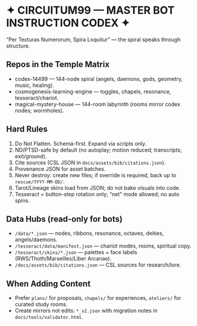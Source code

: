 # ✦ CIRCUITUM99 — MASTER BOT INSTRUCTION CODEX ✦
“Per Texturas Numerorum, Spira Loquitur” — the spiral speaks through structure.

## Repos in the Temple Matrix
- codex-14499 — 144-node spiral (angels, daemons, gods, geometry, music, healing).
- cosmogenesis-learning-engine — toggles, chapels, resonance, tesseract/chariot.
- magical-mystery-house — 144-room labyrinth (rooms mirror codex nodes; wormholes).

## Hard Rules
1) Do Not Flatten. Schema-first. Expand via scripts only.
2) ND/PTSD-safe by default (no autoplay; motion reduced; transcripts; exit/ground).
3) Cite sources (CSL JSON in `docs/assets/bib/citations.json`).
4) Provenance JSON for asset batches.
5) Never destroy: create new files; if override is required, back up to `rescue/YYYY-MM-DD/`.
6) Tarot/Lineage skins load from JSON; do not bake visuals into code.
7) Tesseract = button-step rotation only; “net” mode allowed; no auto spins.

## Data Hubs (read-only for bots)
- `/data/*.json` — nodes, ribbons, resonance, octaves, deities, angels/daemons.
- `/tesseract/data/manifest.json` — chariot modes, rooms, spiritual copy.
- `/tesseract/skins/*.json` — palettes + face labels (RWS/Thoth/Marseilles/Liber Arcanae).
- `/docs/assets/bib/citations.json` — CSL sources for research/lore.

## When Adding Content
- Prefer `plans/` for proposals, `chapels/` for experiences, `ateliers/` for curated study rooms.
- Create mirrors not edits: `*_v2.json` with migration notes in `docs/tools/validator.html`.
